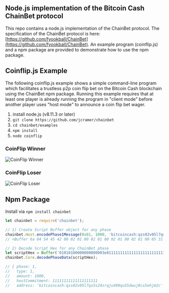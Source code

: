 ## Node.js implementation of the Bitcoin Cash ChainBet protocol

This repo contains a node.js implementation of the ChainBet protocol. The specification of the ChainBet protocol is here: [https://github.com/fyookball/ChainBet](https://github.com/fyookball/ChainBet).  An example program (coinflip.js) and a npm package are provided to demonstrate how to use the npm package.

## Coinflip.js Example

The following coinflip.js example shows a simple command-line program which facilitates a trustless p2p coin flip bet on the Bitcoin Cash blockchain using the ChainBet npm package.  Running this example requires that at least one player is already running the program in "client mode" before another player uses "host mode" to announce a coin flip bet wager.

 1. install node.js (v8.11.3 or later)
 2. `git clone https://github.com/jcramer/chainbet`
 3. `cd chainbet/examples`
 4. `npm install`
 5. `node coinflip`

### CoinFlip Winner

![CoinFlip Winner](https://github.com/jcramer/chainbet/blob/master/examples/images/Coin%20Flip%20Winner.png?raw=true)

### CoinFlip Loser

![CoinFlip Loser](https://github.com/jcramer/chainbet/blob/master/examples/images/Coin%20Flip%20Loser.png?raw=true)

## Npm Package

Install via `npm install chainbet`

```js
let chainbet = require('chainbet');

// 1) Create Script Buffer object for any phase
chainbet.Host.encodePhase1Message(0x01, 1000, 'bitcoincash:qzs02v05l7qs5s24srqju498qu55dwuj0cx5ehjm2c');
// <Buffer 6a 04 54 45 42 00 02 01 00 02 01 00 02 01 00 02 01 00 05 31 32 33 34 35 36 62 69 74 63 6f 69 6e 63 61 73 68 3a 71 7a 73 30 32 76 30 35 6c 37 71 73 35 ... >

// 2) Decode Script Hex for any ChainBet phase
let scriptHex = Buffer('01010100000000000003e81111111111111111111111111111111111111111a0f531f4ff810a415580c12e54a7072946bb927e');
chainbet.Core.decodePhaseData(scriptHex);

// { phase: 1,
//   type: 1,
//   amount: 1000,
//   hostCommitment: 11111111111111111111
//   address: 'bitcoincash:qzs02v05l7qs5s24srqju498qu55dwuj0cx5ehjm2c' }

```
